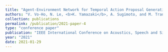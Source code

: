 ```yaml
---
title: "Agent-Environment Network for Temporal Action Proposal Generation"
authors: "V. Vo-Ho, N. Le, <b>K. Yamazaki</b>, A. Sugimoto, and M. Tran"
collection: publications
permalink: /publication/2021-paper-4
type: "conference paper"
publication: "IEEE International Conference on Acoustics, Speech and Signal Processing (ICASSP)"
year: "2021"
date: 2021-01-29
---
```

